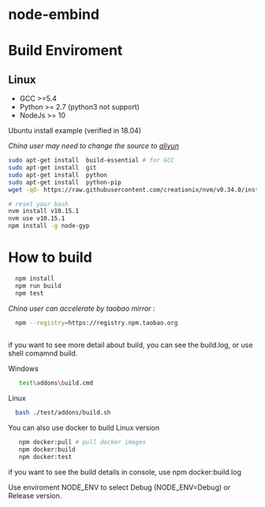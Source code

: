 # node-embind


# Build Enviroment

## Linux

* GCC >=5.4
* Python >= 2.7 (python3 not support)
* NodeJs >= 10

Ubuntu install example (verified in 18.04)

_China user may need to change the source to [aliyun](!https://opsx.alibaba.com/mirror)_

```sh
sudo apt-get install  build-essential # for GCC
sudo apt-get install  git
sudo apt-get install  python
sudo apt-get install  python-pip
wget -qO- https://raw.githubusercontent.com/creationix/nvm/v0.34.0/install.sh | bash

# reset your bash
nvm install v10.15.1
nvm use v10.15.1
npm install -g node-gyp


```

# How to build

```sh
  npm install
  npm run build
  npm test
```

_China user can accelerate by taobao mirror :_ 
```sh 
  npm --registry=https://registry.npm.taobao.org
  
```

if you want to see more detail about build, you can see the build.log, or use shell comamnd build.

Windows
```sh
   test\addons\build.cmd
```
Linux
```sh
  bash ./test/addons/build.sh
```


You can also use docker to build Linux version

```sh
   npm docker:pull # pull docker images
   npm docker:build
   npm docker:test
```
if you want to see the build details in console, use npm docker:build.log

Use enviroment NODE_ENV to select Debug (NODE_ENV=Debug) or Release version.